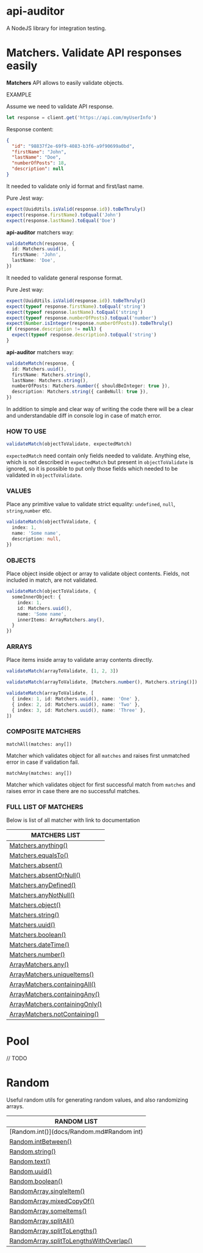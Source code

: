 # api-auditor

A NodeJS library for integration testing.

# Matchers. Validate API responses easily

**Matchers** API allows to easily validate objects.

EXAMPLE

Assume we need to validate API response.

```typescript
let response = client.get('https://api.com/myUserInfo')
```

Response content:

```json
{
  "id": "98837f2e-69f9-4083-b3f6-a9f90699a0bd",
  "firstName": "John",
  "lastName": "Doe",
  "numberOfPosts": 18,
  "description": null
}
```

It needed to validate only id format and first/last name.

Pure Jest way:

```typescript
expect(UuidUtils.isValid(response.id)).toBeThruly()
expect(response.firstName).toEqual('John')
expect(response.lastName).toEqual('Doe')
```

**api-auditor** matchers way:

```typescript
validateMatch(response, {
  id: Matchers.uuid(),
  firstName: 'John',
  lastName: 'Doe',
})
```

It needed to validate general response format.

Pure Jest way:

```typescript
expect(UuidUtils.isValid(response.id)).toBeThruly()
expect(typeof response.firstName).toEqual('string')
expect(typeof response.lastName).toEqual('string')
expect(typeof response.numberOfPosts).toEqual('number')
expect(Number.isInteger(response.numberOfPosts)).toBeThruly()
if (response.description != null) {
  expect(typeof response.description).toEqual('string')
}
```

**api-auditor** matchers way:

```typescript
validateMatch(response, {
  id: Matchers.uuid(),
  firstName: Matchers.string(),
  lastName: Matchers.string(),
  numberOfPosts: Matchers.number({ shouldBeInteger: true }),
  description: Matchers.string({ canBeNull: true }),
})
```

In addition to simple and clear way of writing the code there will be a clear and understandable diff in console log in
case of match error.

### HOW TO USE

```typescript
validateMatch(objectToValidate, expectedMatch)
```

```expectedMatch``` need contain only fields needed to validate. Anything else, which is not described
in ```expectedMatch``` but present in ```objectToValidate``` is ignored, so it is possible to put only those fields
which needed to be validated in ```objectToValidate```.

### VALUES

Place any primitive value to validate strict equality: ```undefined```, ```null```, ```string```,```number``` etc.

```typescript
validateMatch(objectToValidate, {
  index: 1,
  name: 'Some name',
  description: null,
})
```

### OBJECTS

Place object inside object or array to validate object contents. Fields, not included in match, are not validated.

```typescript
validateMatch(objectToValidate, {
  someInnerObject: {
    index: 1,
    id: Matchers.uuid(),
    name: 'Some name',
    innerItems: ArrayMatchers.any(),
  }
})
```

### ARRAYS

Place items inside array to validate array contents directly.

```typescript
validateMatch(arrayToValidate, [1, 2, 3])

validateMatch(arrayToValidate, [Matchers.number(), Matchers.string()])

validateMatch(arrayToValidate, [
  { index: 1, id: Matchers.uuid(), name: 'One' },
  { index: 2, id: Matchers.uuid(), name: 'Two' },
  { index: 3, id: Matchers.uuid(), name: 'Three' },
])
```

### COMPOSITE MATCHERS

```
matchAll(matches: any[])
```

Matcher which validates object for all ```matches``` and raises first unmatched error in case if validation fail.

```
matchAny(matches: any[])
```

Matcher which validates object for first successful match from ```matches``` and raises error in case there are no
successful matches.

### FULL LIST OF MATCHERS

Below is list of all matcher with link to documentation

| MATCHERS LIST                                                                     |
|-----------------------------------------------------------------------------------|
| [Matchers.anything()](docs/Matchers.md#Matchers.anything)                       |
| [Matchers.equalsTo()](docs/Matchers.md#Matchers.equalsTo)                       |
| [Matchers.absent()](docs/Matchers.md#Matchers.absent)                           |
| [Matchers.absentOrNull()](docs/Matchers.md#Matchers.absentOrNull)               |
| [Matchers.anyDefined()](docs/Matchers.md#Matchers.anyDefined)                   |
| [Matchers.anyNotNull()](docs/Matchers.md#Matchers.anyNotNull)                   |
| [Matchers.object()](docs/Matchers.md#Matchers.object)                           |
| [Matchers.string()](docs/Matchers.md#Matchers.string)                           |
| [Matchers.uuid()](docs/Matchers.md#Matchers.uuid)                               |
| [Matchers.boolean()](docs/Matchers.md#Matchers.boolean)                         |
| [Matchers.dateTime()](docs/Matchers.md#Matchers.dateTime)                       |
| [Matchers.number()](docs/Matchers.md#Matchers.number)                           |
| [ArrayMatchers.any()](docs/Matchers.md#ArrayMatchers.any)                       |
| [ArrayMatchers.uniqueItems()](docs/Matchers.md#ArrayMatchers.uniqueItems)       |
| [ArrayMatchers.containingAll()](docs/Matchers.md#ArrayMatchers.containingAll)   |
| [ArrayMatchers.containingAny()](docs/Matchers.md#ArrayMatchers.containingAny)   |
| [ArrayMatchers.containingOnly()](docs/Matchers.md#ArrayMatchers.containingOnly) |
| [ArrayMatchers.notContaining()](docs/Matchers.md#ArrayMatchers.notContaining)   |

# Pool

// TODO

# Random

Useful random utils for generating random values, and also randomizing arrays.

| RANDOM LIST                                                                                     |
|-------------------------------------------------------------------------------------------------|
| [Random.int()](docs/Random.md#Random int)                                                       |
| [Random.intBetween()](docs/Random.md#Random.intBetween)                                         |
| [Random.string()](docs/Random.md#Random.string)                                                 |
| [Random.text()](docs/Random.md#Random.text)                                                     |
| [Random.uuid()](docs/Random.md#Random.uuid)                                                     |
| [Random.boolean()](docs/Random.md#Random.boolean)                                               |
| [RandomArray.singleItem()](docs/Random.md#RandomArray.singleItem)                               |
| [RandomArray.mixedCopyOf()](docs/Random.md#RandomArray.mixedCopyOf)                             |
| [RandomArray.someItems()](docs/Random.md#RandomArray.someItems)                                 |
| [RandomArray.splitAll()](docs/Random.md#RandomArray.splitAll)                                   |
| [RandomArray.splitToLengths()](docs/Random.md#RandomArraysplitToLengths)                       |
| [RandomArray.splitToLengthsWithOverlap()](docs/Random.md#RandomArraysplitToLengthsWithOverlap) |
